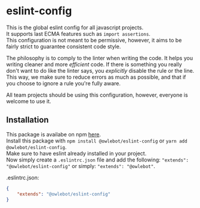 # eslint-config

This is the global eslint config for all javascript projects.  
It supports last ECMA features such as `import assertions`.  
This configuration is not meant to be permissive, however, it aims to be fairly strict to guarantee consistent code style.  

The philosophy is to comply to the linter when writing the code. It helps you writing cleaner and more *efficient* code. If there is something you really don't want to do like the linter says, you *explicitly* disable the rule or the line. This way, we make sure to reduce errors as much as possible, and that if you choose to ignore a rule you're fully aware.  

All team projects should be using this configuration, however, everyone is welcome to use it.  

## Installation

This package is availabe on npm [here](https://www.npmjs.com/package/@owlebot/eslint-config).  
Install this package with `npm install @owlebot/eslint-config` or `yarn add @owlebot/eslint-config`.  
Make sure to have eslint already installed in your project.  
Now simply create a `.eslintrc.json` file and add the following: `"extends": "@owlebot/eslint-config"` or simply: `"extends": "@owlebot"`.

.eslintrc.json:  

```json
{
    "extends": "@owlebot/eslint-config"
}
```
